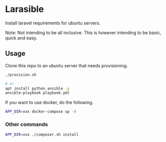 # Larasible

Install laravel requirements for ubuntu servers.

Note: Not intending to be all inclusive.  This is however intending to be basic, quick and easy.

## Usage

Clone this repo to an ubuntu server that needs provisioning.  

```bash
./provision.sh

# or
apt install python ansible -y
ansible-playbook playbook.yml
```

If you want to use docker, do the following.

```bash
APP_DIR=xxx docker-compose up -d
```

### Other commands

```bash
APP_DIR=xxx ./composer.sh install
```
